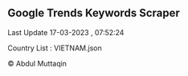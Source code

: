 

## Google Trends Keywords Scraper 
 
Last Update 17-03-2023 , 07:52:24

Country List :
VIETNAM.json



© Abdul Muttaqin 
